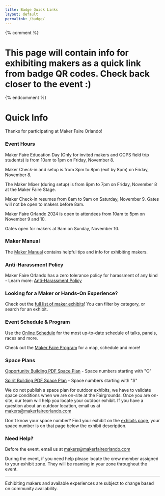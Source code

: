 ```yaml
---
title: Badge Quick Links
layout: default
permalink: /badge/
---
```



{% comment %}
# This page will contain info for exhibiting makers as a quick link from badge QR codes. Check back closer to the event :)
{% endcomment %}

# Quick Info
Thanks for participating at Maker Faire Orlando!

### Event Hours

Maker Faire Education Day (Only for invited makers and OCPS field trip students) is from 10am to 1pm on Friday, November 8.

Maker Check-in and setup is from 3pm to 8pm (exit by 8pm) on Friday, November 8.

The Maker Mixer (during setup) is from 6pm to 7pm on Friday, November 8 at the Maker Faire Stage.

Maker Check-in resumes from 8am to 9am on Saturday, November 9. Gates will not be open to makers before 8am.<br>

Maker Faire Orlando 2024 is open to attendees from 10am to 5pm on November 9 and 10.<br>

Gates open for makers at 9am on Sunday, November 10.<br>


### Maker Manual
The [Maker Manual](/maker-manual) contains helpful tips and info for exhibiting makers.

### Anti-Harassment Policy

Maker Faire Orlando has a zero tolerance policy for harassment of any kind - Learn more: [Anti-Harassment Policy](/anti-harassment/)

### Looking for a Maker or Hands-On Experience?
Check out the [full list of maker exhibits](/makers)! You can filter by category, or search for an exhibit.

### Event Schedule & Program

Use the [Online Schedule](/schedule) for the most up-to-date schedule of talks, panels, races and more. <br>

Check out the [Maker Faire Program](/program) for a map, schedule and more!

### Space Plans
[Opportunity Building PDF Space Plan](/assets/pdf/2024/MFO24-OPPORTUNITY.pdf) - Space numbers starting with "O"

[Spirit Building PDF Space Plan](/assets/pdf/2024/MFO24-SPIRIT.pdf) - Space numbers starting with "S"

We do not publish a space plan for outdoor exhibits, we have to validate space conditions when we are on-site at the Fairgrounds. Once you are on-site, our team will help you locate your outdoor exhibit. If you have a question about an outdoor location, email us at [makers@makerfaireorlando.com](mailto:makers@makerfaireorlando.com)

Don't know your space number? Find your exhibit on the [exhibits page](/makers), your space number is on that page below the exhibit description.

### Need Help?
Before the event, email us at [makers@makerfaireorlando.com](mailto:makers@makerfaireorlando.com)

During the event, if you need help please locate the crew member assigned to your exhibit zone. They will be roaming in your zone throughout the event.


---

Exhibiting makers and available experiences are subject to change based on community availability.


